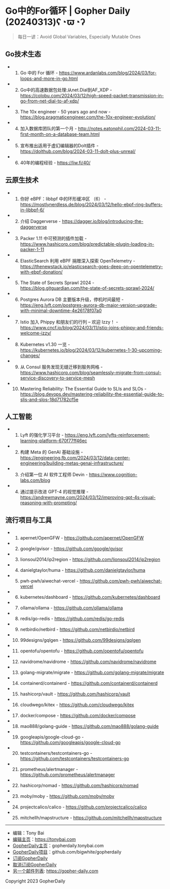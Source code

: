 # Go中的For循环 | Gopher Daily (20240313)ʕ◔ϖ◔ʔ

>每日一谚：Avoid Global Variables, Especially Mutable Ones

## Go技术生态


- 1. Go 中的 For 循环 - https://www.ardanlabs.com/blog/2024/03/for-loops-and-more-in-go.html

- 2. Go中的高速数据包处理:从net.Dial到AF_XDP - https://colobu.com/2024/03/12/high-speed-packet-transmission-in-go-from-net-dial-to-af-xdp/

- 3. The 10x engineer -  50 years ago and now - https://blog.pragmaticengineer.com/the-10x-engineer-evolution/

- 4. 加入数据库团队的第一个月 - http://notes.eatonphil.com/2024-03-11-first-month-on-a-database-team.html

- 5. 宣布推出适用于虚幻编辑器的Dolt插件 - https://dolthub.com/blog/2024-03-11-dolt-plus-unreal/

- 6. 40年的编程经验 - https://liw.fi/40/


## 云原生技术


- 1. 你好 eBPF：libbpf 中的环形缓冲区 （6） - https://mostlynerdless.de/blog/2024/03/12/hello-ebpf-ring-buffers-in-libbpf-6/

- 2. 介绍 Daggerverse - https://dagger.io/blog/introducing-the-daggerverse

- 3. Packer 1.11 中可预测的插件加载 - https://www.hashicorp.com/blog/predictable-plugin-loading-in-packer-1-11

- 4. ElasticSearch 利用 eBPF 捐赠深入探索 OpenTelemetry - https://thenewstack.io/elasticsearch-goes-deep-on-opentelemetry-with-ebpf-donation/

- 5. The State of Secrets Sprawl 2024 - https://blog.gitguardian.com/the-state-of-secrets-sprawl-2024/

- 6. Postgres Aurora DB 主要版本升级，停机时间最短 - https://eng.lyft.com/postgres-aurora-db-major-version-upgrade-with-minimal-downtime-4e26178f07a0

- 7. Istio 加入 Phippy 和朋友们的行列 – 欢迎 Izzy！ - https://www.cncf.io/blog/2024/03/11/istio-joins-phippy-and-friends-welcome-izzy/

- 8. Kubernetes v1.30 一览 - https://kubernetes.io/blog/2024/03/12/kubernetes-1-30-upcoming-changes/

- 9. 从 Consul 服务发现无缝迁移到服务网格 - https://www.hashicorp.com/blog/seamlessly-migrate-from-consul-service-discovery-to-service-mesh

- 10. Mastering Reliability: The Essential Guide to SLIs and SLOs - https://blog.devops.dev/mastering-reliability-the-essential-guide-to-slis-and-slos-18d71782cf5e


## 人工智能


- 1. Lyft 的强化学习平台 - https://eng.lyft.com/lyfts-reinforcement-learning-platform-670f77ff46ec

- 2. 构建 Meta 的 GenAI 基础设施 - https://engineering.fb.com/2024/03/12/data-center-engineering/building-metas-genai-infrastructure/

- 3. 介绍第一位 AI 软件工程师 Devin - https://www.cognition-labs.com/blog

- 4. 通过提示改进 GPT-4 的视觉推理 - https://andrewmayne.com/2024/03/12/improving-gpt-4s-visual-reasoning-with-prompting/


## 流行项目与工具


- 1. apernet/OpenGFW - https://github.com/apernet/OpenGFW

- 2. google/gvisor - https://github.com/google/gvisor

- 3. lionsoul2014/ip2region - https://github.com/lionsoul2014/ip2region

- 4. danielgtaylor/huma - https://github.com/danielgtaylor/huma

- 5. pwh-pwh/aiwechat-vercel - https://github.com/pwh-pwh/aiwechat-vercel

- 6. kubernetes/dashboard - https://github.com/kubernetes/dashboard

- 7. ollama/ollama - https://github.com/ollama/ollama

- 8. redis/go-redis - https://github.com/redis/go-redis

- 9. netbirdio/netbird - https://github.com/netbirdio/netbird

- 10. 99designs/gqlgen - https://github.com/99designs/gqlgen

- 11. opentofu/opentofu - https://github.com/opentofu/opentofu

- 12. navidrome/navidrome - https://github.com/navidrome/navidrome

- 13. golang-migrate/migrate - https://github.com/golang-migrate/migrate

- 14. containerd/containerd - https://github.com/containerd/containerd

- 15. hashicorp/vault - https://github.com/hashicorp/vault

- 16. cloudwego/kitex - https://github.com/cloudwego/kitex

- 17. docker/compose - https://github.com/docker/compose

- 18. mao888/golang-guide - https://github.com/mao888/golang-guide

- 19. googleapis/google-cloud-go - https://github.com/googleapis/google-cloud-go

- 20. testcontainers/testcontainers-go - https://github.com/testcontainers/testcontainers-go

- 21. prometheus/alertmanager - https://github.com/prometheus/alertmanager

- 22. hashicorp/nomad - https://github.com/hashicorp/nomad

- 23. moby/moby - https://github.com/moby/moby

- 24. projectcalico/calico - https://github.com/projectcalico/calico

- 25. mitchellh/mapstructure - https://github.com/mitchellh/mapstructure


----

- 编辑：Tony Bai
- [编辑主页](https://tonybai.com)：https://tonybai.com
- [GopherDaily主页](https://gopherdaily.tonybai.com)：gopherdaily.tonybai.com
- [GopherDaily项目](https://github.com/bigwhite/gopherdaily)：github.com/bigwhite/gopherdaily
- [订阅GopherDaily](https://gopherdaily.tonybai.com/subscribe)
- [取消订阅GopherDaily](https://gopherdaily.tonybai.com/unsubscribe)
- [另一个邮件列表](https://gopher-daily.com): https://gopher-daily.com

Copyright 2023 GopherDaily
